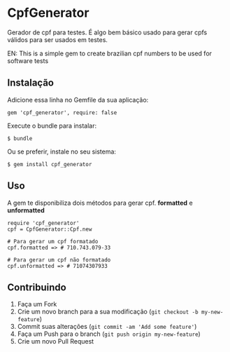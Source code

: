 # CpfGenerator

Gerador de cpf para testes. É algo bem básico usado para gerar cpfs válidos para ser usados em testes. 

EN: This is a simple gem to create brazilian cpf numbers to be used for software tests

## Instalação

Adicione essa linha no Gemfile da sua aplicação:

    gem 'cpf_generator', require: false

Execute o bundle para instalar:

    $ bundle

Ou se preferir, instale no seu sistema:

    $ gem install cpf_generator

## Uso

A gem te disponibiliza dois métodos para gerar cpf. **formatted** e **unformatted**
	
	require 'cpf_generator'
	cpf = CpfGenerator::Cpf.new
	
	# Para gerar um cpf formatado
	cpf.formatted => # 710.743.079-33

	# Para gerar um cpf não formatado
	cpf.unformatted => # 71074307933


## Contribuindo

1. Faça um Fork
2. Crie um novo branch para a sua modificação (`git checkout -b my-new-feature`)
3. Commit suas alterações (`git commit -am 'Add some feature'`)
4. Faça um Push para o branch (`git push origin my-new-feature`)
5. Crie um novo Pull Request
